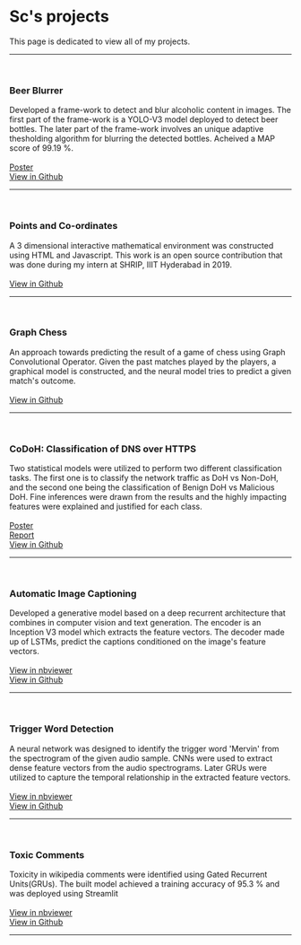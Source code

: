 # Sc's projects

This page is dedicated to view all of my projects.

***

<br>

### Beer Blurrer
Developed a frame-work to detect and blur alcoholic content in images. The first part of the frame-work is a YOLO-V3 model deployed to detect beer bottles. The later part of the frame-work involves an unique adaptive thesholding algorithm for blurring the detected bottles. Acheived a MAP score of 99.19 %. <br> <br> 
<a href="https://raw.githubusercontent.com/siddarth-c/Digital-Image-Processing/main/Poster.png" target="_blank">Poster</a> <br>
<a href="https://github.com/siddarth-c/Digital-Image-Processing" target="_blank">View in Github</a> <br>

***

<br>

### Points and Co-ordinates
A 3 dimensional interactive mathematical environment was constructed using HTML and Javascript. This work is an open source contribution that was done during my intern at SHRIP, IIIT Hyderabad in 2019. <br><br> 
<a href="https://github.com/siddarth-c/Graph-Chess" target="_blank">View in Github</a> <br>

***

<br>

### Graph Chess
An approach towards predicting the result of a game of chess using Graph Convolutional Operator. Given the past matches played by the players, a graphical model is constructed, and the neural model tries to predict a given match's outcome.<br> <br> 
<a href="https://github.com/siddarth-c/MachineLearning/tree/master/NLP/Image%20Captioning" target="_blank">View in Github</a> <br>

***

<br>

### CoDoH: Classification of DNS over HTTPS
Two statistical models were utilized to perform two different classification tasks. The first one is to classify the network traffic as DoH vs Non-DoH, and the second one being the classification of Benign DoH vs Malicious DoH. Fine inferences were drawn from the results and the highly impacting features were explained and justified for each class. <br> <br> 
<a href="https://raw.githubusercontent.com/siddarth-c/CoDoH/main/Poster.png" target="_blank">Poster</a> <br>
<a href="https://github.com/siddarth-c/CoDoH/blob/main/Report.pdf" target="_blank">Report</a> <br>
<a href="https://github.com/siddarth-c/CoDoH" target="_blank">View in Github</a> <br>

***



<br>

### Automatic Image Captioning
Developed a generative model based on a deep recurrent architecture that combines in computer vision and text generation. The encoder is an Inception V3 model which extracts the feature vectors. The decoder made up of LSTMs, predict the captions conditioned on the image's feature vectors. <br> <br> 
<a href="https://nbviewer.jupyter.org/github/siddarth-c/MachineLearning/blob/master/NLP/Image%20Captioning/Image%20captioning%20Train.ipynb" target="_blank">View in nbviewer</a> <br>
<a href="https://github.com/siddarth-c/MachineLearning/tree/master/NLP/Image%20Captioning" target="_blank">View in Github</a> <br>

***

<br>

### Trigger Word Detection
A neural network was designed to identify the trigger word 'Mervin' from the spectrogram of the given audio sample. CNNs were used to extract dense feature vectors from the audio spectrograms. Later GRUs were utilized to capture the temporal relationship in the extracted feature vectors. <br> <br> 
<a href="https://nbviewer.jupyter.org/github/siddarth-c/MachineLearning/blob/master/NLP/TriggerWordDetection/TWD%20Part%202.ipynb" target="_blank">View in nbviewer</a> <br>
<a href="https://github.com/siddarth-c/MachineLearning/tree/master/NLP/TriggerWordDetection" target="_blank">View in Github</a> <br>

***

<br>

### Toxic Comments
Toxicity in wikipedia comments were identified using Gated Recurrent Units(GRUs). The built model achieved a training accuracy of 95.3 % and was deployed using Streamlit<br> <br> 
<a href="https://nbviewer.jupyter.org/github/siddarth-c/MachineLearning/blob/master/NLP/ToxicComments/ToxicComments%20Train.ipynb" target="_blank">View in nbviewer</a> <br>
<a href="https://github.com/siddarth-c/MachineLearning/tree/master/NLP/ToxicComments" target="_blank">View in Github</a> <br>

***
